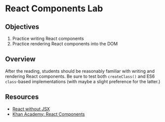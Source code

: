 # React Components Lab

## Objectives

1. Practice writing React components
2. Practice rendering React components into the DOM

## Overview

After the reading, students should be reasonably familiar with writing and
rendering React components. Be sure to test both `createClass()` and ES6
`class`-based implementations (with maybe a slight preference for the latter.)

## Resources

- [React without JSX](http://jamesknelson.com/learn-raw-react-no-jsx-flux-es6-webpack/)
- [Khan Academy: React Components](https://khan.github.io/react-components/)
